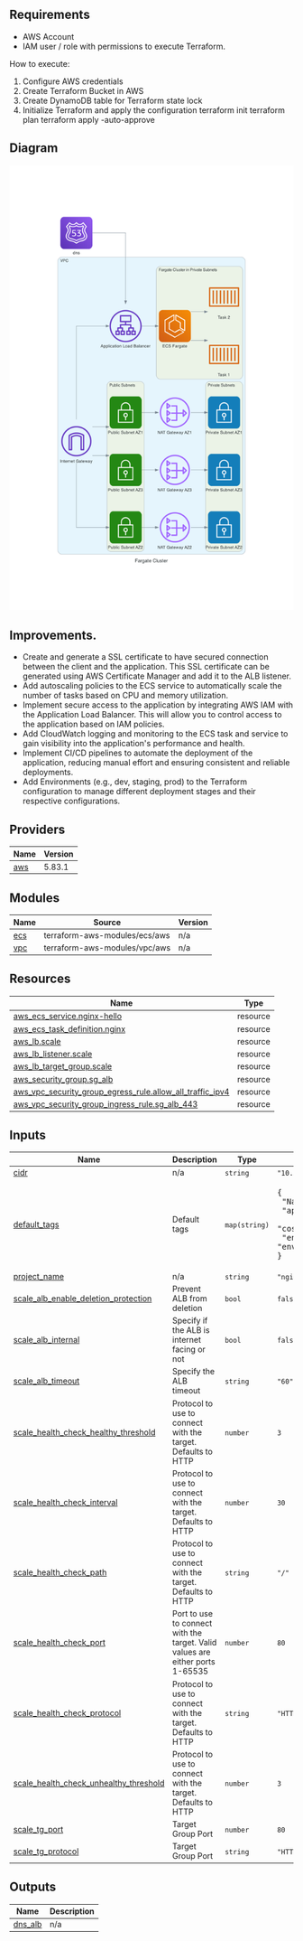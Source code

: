 ## Requirements
- AWS Account
- IAM user / role with permissions to execute Terraform.



How to execute:

1. Configure AWS credentials
2. Create Terraform Bucket in AWS 
3. Create DynamoDB table for Terraform state lock
4. Initialize Terraform
 and apply the configuration
terraform init
terraform plan
terraform apply -auto-approve


## Diagram

![ECS Architecture](diagram/fargate_cluster.png)

## Improvements.

- Create and generate a SSL certificate to have secured connection between the client and the application. This SSL certificate can be generated using AWS Certificate Manager and add it to the ALB listener.
- Add autoscaling policies to the ECS service to automatically scale the number of tasks based on CPU and memory utilization.
- Implement secure access to the application by integrating AWS IAM with the Application Load Balancer. This will allow you to control access to the application based on IAM policies.
- Add CloudWatch logging and monitoring to the ECS task and service to gain visibility into the application's performance and health.
- Implement CI/CD pipelines to automate the deployment of the application, reducing manual effort and ensuring consistent and reliable deployments.
- Add Environments (e.g., dev, staging, prod) to the Terraform configuration to manage different deployment stages and their respective configurations.


## Providers

| Name | Version |
|------|---------|
| <a name="provider_aws"></a> [aws](#provider\_aws) | 5.83.1 |

## Modules

| Name | Source | Version |
|------|--------|---------|
| <a name="module_ecs"></a> [ecs](#module\_ecs) | terraform-aws-modules/ecs/aws | n/a |
| <a name="module_vpc"></a> [vpc](#module\_vpc) | terraform-aws-modules/vpc/aws | n/a |

## Resources

| Name | Type |
|------|------|
| [aws_ecs_service.nginx-hello](https://registry.terraform.io/providers/hashicorp/aws/latest/docs/resources/ecs_service) | resource |
| [aws_ecs_task_definition.nginx](https://registry.terraform.io/providers/hashicorp/aws/latest/docs/resources/ecs_task_definition) | resource |
| [aws_lb.scale](https://registry.terraform.io/providers/hashicorp/aws/latest/docs/resources/lb) | resource |
| [aws_lb_listener.scale](https://registry.terraform.io/providers/hashicorp/aws/latest/docs/resources/lb_listener) | resource |
| [aws_lb_target_group.scale](https://registry.terraform.io/providers/hashicorp/aws/latest/docs/resources/lb_target_group) | resource |
| [aws_security_group.sg_alb](https://registry.terraform.io/providers/hashicorp/aws/latest/docs/resources/security_group) | resource |
| [aws_vpc_security_group_egress_rule.allow_all_traffic_ipv4](https://registry.terraform.io/providers/hashicorp/aws/latest/docs/resources/vpc_security_group_egress_rule) | resource |
| [aws_vpc_security_group_ingress_rule.sg_alb_443](https://registry.terraform.io/providers/hashicorp/aws/latest/docs/resources/vpc_security_group_ingress_rule) | resource |

## Inputs

| Name | Description | Type | Default | Required |
|------|-------------|------|---------|:--------:|
| <a name="input_cidr"></a> [cidr](#input\_cidr) | n/a | `string` | `"10.0.0.0/16"` | no |
| <a name="input_default_tags"></a> [default\_tags](#input\_default\_tags) | Default tags | `map(string)` | <pre>{<br/>  "Name": "your-name",<br/>  "app": "nginx",<br/>  "cost-center": "cost",<br/>  "environment": "environment"<br/>}</pre> | no |
| <a name="input_project_name"></a> [project\_name](#input\_project\_name) | n/a | `string` | `"nginx"` | no |
| <a name="input_scale_alb_enable_deletion_protection"></a> [scale\_alb\_enable\_deletion\_protection](#input\_scale\_alb\_enable\_deletion\_protection) | Prevent ALB from deletion | `bool` | `false` | no |
| <a name="input_scale_alb_internal"></a> [scale\_alb\_internal](#input\_scale\_alb\_internal) | Specify if the ALB is internet facing or not | `bool` | `false` | no |
| <a name="input_scale_alb_timeout"></a> [scale\_alb\_timeout](#input\_scale\_alb\_timeout) | Specify the ALB timeout | `string` | `"60"` | no |
| <a name="input_scale_health_check_healthy_threshold"></a> [scale\_health\_check\_healthy\_threshold](#input\_scale\_health\_check\_healthy\_threshold) | Protocol to use to connect with the target. Defaults to HTTP | `number` | `3` | no |
| <a name="input_scale_health_check_interval"></a> [scale\_health\_check\_interval](#input\_scale\_health\_check\_interval) | Protocol to use to connect with the target. Defaults to HTTP | `number` | `30` | no |
| <a name="input_scale_health_check_path"></a> [scale\_health\_check\_path](#input\_scale\_health\_check\_path) | Protocol to use to connect with the target. Defaults to HTTP | `string` | `"/"` | no |
| <a name="input_scale_health_check_port"></a> [scale\_health\_check\_port](#input\_scale\_health\_check\_port) | Port to use to connect with the target. Valid values are either ports 1-65535 | `number` | `80` | no |
| <a name="input_scale_health_check_protocol"></a> [scale\_health\_check\_protocol](#input\_scale\_health\_check\_protocol) | Protocol to use to connect with the target. Defaults to HTTP | `string` | `"HTTP"` | no |
| <a name="input_scale_health_check_unhealthy_threshold"></a> [scale\_health\_check\_unhealthy\_threshold](#input\_scale\_health\_check\_unhealthy\_threshold) | Protocol to use to connect with the target. Defaults to HTTP | `number` | `3` | no |
| <a name="input_scale_tg_port"></a> [scale\_tg\_port](#input\_scale\_tg\_port) | Target Group Port | `number` | `80` | no |
| <a name="input_scale_tg_protocol"></a> [scale\_tg\_protocol](#input\_scale\_tg\_protocol) | Target Group Port | `string` | `"HTTP"` | no |

## Outputs

| Name | Description |
|------|-------------|
| <a name="output_dns_alb"></a> [dns\_alb](#output\_dns\_alb) | n/a |



